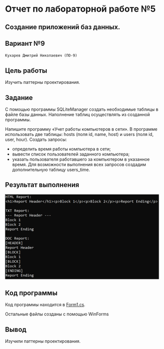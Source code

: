 # Отчет по лабораторной работе №5

## Создание приложений баз данных.

## Вариант №9

`Кухарев Дмитрий Николаевич (ПО-9)`

## Цель работы

Изучить паттерны проектирования.

## Задание 
С помощью программы SQLiteManager создать необходимые таблицы в файле базы данных. Наполнение таблиц осуществлять из созданной программы.

Напишите программу «Учет работы компьютеров в сети». В программе использовать
две таблицы: hosts (поля id, name, host) и users (поля id, user, hour). Создать запросы: 
* определить время работы компьютера в сети; 
* вывести список пользователей заданного компьютера; 
* указать пользователя работавшего за компьютером в указанное время.
Для возможности выполнения всех запросов создадим дополнительную таблицу users_time.
## Результат выполнения

![1.png](./images/1.png)

## Код программы

Код программы находится в [Form1.cs](./src/Form1.cs).

Остальные файлы созданы с помощью WinForms

## Вывод

Изучили паттерны проектирования.

